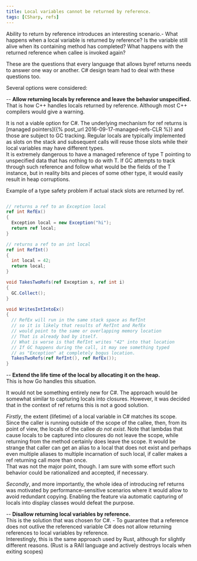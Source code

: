 ```yaml
---
title: Local variables cannot be returned by reference.
tags: [CSharp, refs]
---
```

Ability to return by reference introduces an interesting scenario.- What happens when a local variable is returned by reference? Is the variable still alive when its containing method has completed? What happens with the returned reference when callee is invoked again?

These are the questions that every language that allows byref returns needs to answer one way or another. C# design team had to deal with these questions too.

Several options were considered:  

-- **Allow returning locals by reference and leave the behavior unspecified.**  
That is how C++ handles locals returned by reference. Although most C++ compilers would give a warning.  

It is not a viable option for C#. The underlying mechanism for ref returns is [managed pointers]({% post_url 2016-09-17-managed-refs-CLR %}) and those are subject to GC tracking. Regular locals are typically implemented as slots on the stack and subsequent calls will reuse those slots while their local variables may have different types.  
It is extremely dangerous to have a managed reference of type T pointing to unspecified data that has nothing to do with T. If GC attempts to track through such reference and follow what would be the fields of the T instance, but in reality bits and pieces of some other type, it would easily result in heap corruptions.  

Example of a type safety problem if actual stack slots are returned by ref.

```cs

// returns a ref to an Exception local
ref int RefEx()
{
  Exception local = new Exception("hi");
  return ref local;
}

// returns a ref to an int local
ref int RefInt()
{
  int local = 42;
  return local;
}

void TakesTwoRefs(ref Exception s, ref int i)
{
  GC.Collect();
}

void WritesIntIntoEx()
{
  // RefEx will run in the same stack space as RefInt
  // so it is likely that results of RefInt and RefEx
  // would point to the same or overlapping memory location
  // That is already bad by itself.
  // What is worse is that RefInt writes "42" into that location
  // If GC happens during the call, it may see something typed
  // as "Exception" at completely bogus location.
  TakesTwoRefs(ref RefInt(), ref RefEx());
}
```

-- **Extend the life time of the local by allocating it on the heap.**   
This is how Go handles this situation.  

It would not be something entirely new for C#. The approach would be somewhat similar to capturing locals into closures. However, it was decided that in the context of ref returns this is not a good solution.  

*Firstly*, the extent (lifetime) of a local variable in C# matches its scope. Since the caller is running outside of the scope of the callee, then, from its point of view, the locals of the callee _do not exist_. Note that lambdas that cause locals to be captured into closures do not leave the scope, while returning from the method certainly does leave the scope. It would be strange that caller can get an alias to a local that does not exist and perhaps even multiple aliases to multiple incarnation of such local, if caller makes a ref returning call more than once.  
That was not the major point, though. I am sure with some effort such behavior could be rationalized and accepted, if necessary.

*Secondly*, and more importantly, the whole idea of introducing ref returns was motivated by performance-sensitive scenarios where it would allow to avoid redundant copying. Enabling the feature via automatic capturing of locals into display classes would defeat the purpose.

-- **Disallow returning local variables by reference.**  
This is the solution that was chosen for C#. - To guarantee that a reference does not outlive the referenced variable C# does not allow returning references to local variables by reference.  
Interestingly, this is the same approach used by Rust, although for slightly different reasons. (Rust is a RAII language and actively destroys locals when exiting scopes)
